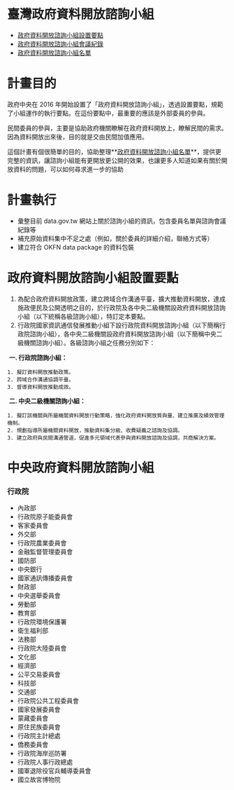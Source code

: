 # 臺灣政府資料開放諮詢小組

- [政府資料開放諮詢小組設置要點](http://www.ndc.gov.tw/cp.aspx?n=E8E2E9E3E4EAE332)
- [政府資料開放諮詢小組會議紀錄](http://data.gov.tw/meeting_minutes)
- [政府資料開放諮詢小組名單](http://data.gov.tw/consult_team)

# 計畫目的

政府中央在 2016 年開始設置了「政府資料開放諮詢小組」，透過設置要點，規範了小組運作的執行要點。在這份要點中，最重要的應該是外部委員的參與。

民間委員的參與，主要是協助政府機關瞭解在政府資料開放上，瞭解民間的需求。因為資料開放出來後，目的就是交由民間加值應用。

這個計畫有個很簡單的目的，協助整理**[政府資料開放諮詢小組名單](http://data.gov.tw/consult_team)**，提供更完整的資訊，讓諮詢小組能有更開放更公開的效果，也讓更多人知道如果有關於開放資料的問題，可以如何尋求進一步的協助

# 計畫執行

- 彙整目前 data.gov.tw 網站上關於諮詢小組的資訊，包含委員名單與諮詢會議紀錄等
- 補充原始資料集中不足之處（例如，關於委員的詳細介紹，聯絡方式等）
- 建立符合 OKFN data package 的資料包裝




# 政府資料開放諮詢小組設置要點
1. 為配合政府資料開放政策，建立跨域合作溝通平臺，擴大推動資料開放，達成施政便民及公開透明之目的，於行政院及各中央二級機關設政府資料開放諮詢小組（以下統稱各級諮詢小組），特訂定本要點。
2. 行政院國家資訊通信發展推動小組下設行政院資料開放諮詢小組（以下簡稱行政院諮詢小組），各中央二級機關設政府資料開放諮詢小組（以下簡稱中央二級機關諮詢小組）。各級諮詢小組之任務分別如下：

  **一. 行政院諮詢小組：**

    1. 擬訂資料開放推動政策。
    2. 跨域合作溝通協調平臺。
    3. 督導資料開放推動成效。
 
  **二. 中央二級機關諮詢小組：**
  
    1. 擬訂該機關與所屬機關資料開放行動策略，強化政府資料開放質與量、建立推廣及績效管理機制。
    2. 規劃指導所屬機關資料開放，推動資料集分級、收費疑義之諮詢及協調。
    3. 建立政府與民間溝通管道，促進多元領域代表參與資料開放諮詢及協調，共商解決方案。

# 中央政府資料開放諮詢小組

### 行政院

- 內政部
- 行政院原子能委員會
- 客家委員會
- 外交部
- 行政院農業委員會
- 金融監督管理委員會
- 國防部
- 中央銀行
- 國家通訊傳播委員會
- 財政部
- 中央選舉委員會
- 勞動部
- 教育部
- 行政院環境保護署
- 衛生福利部
- 法務部
- 行政院大陸委員會
- 文化部
- 經濟部
- 公平交易委員會
- 科技部
- 交通部
- 行政院公共工程委員會
- 國家發展委員會
- 蒙藏委員會
- 原住民族委員會
- 行政院主計總處
- 僑務委員會
- 行政院海岸巡防署
- 行政院人事行政總處
- 國軍退除役官兵輔導委員會
- 國立故宮博物院
